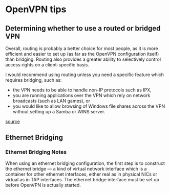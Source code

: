 # OpenVPN tips

## Determining whether to use a routed or bridged VPN

Overall, routing is probably a better choice for most people, as it is more efficient and easier to set up (as far as the OpenVPN configuration itself) than bridging.
Routing also provides a greater ability to selectively control access rights on a client-specific basis.

I would recommend using routing unless you need a specific feature which requires bridging, such as:

- the VPN needs to be able to handle non-IP protocols such as IPX,
- you are running applications over the VPN which rely on network broadcasts (such as LAN games), or
- you would like to allow browsing of Windows file shares across the VPN without setting up a Samba or WINS server.

[source](https://openvpn.net/community-resources/how-to/#determining-whether-to-use-a-routed-or-bridged-vpn)

## Ethernet Bridging

### Ethernet Bridging Notes

When using an ethernet bridging configuration, the first step is to construct the ethernet bridge — a kind of virtual network interface which is a container for other ethernet interfaces, either real as in physical NICs or virtual as in TAP interfaces.
The ethernet bridge interface must be set up before OpenVPN is actually started.

